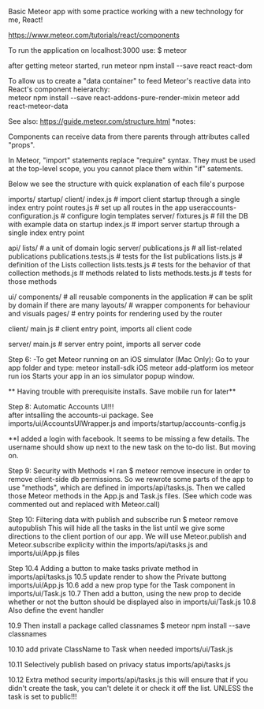 Basic Meteor app with some practice working with a new technology for me, React!

https://www.meteor.com/tutorials/react/components

To run the application on localhost:3000 use:    $ meteor


after getting meteor started,
run
meteor npm install --save react react-dom



To allow us to create a "data container" to feed Meteor's reactive data into React's component heierarchy:  
meteor npm install --save react-addons-pure-render-mixin
meteor add react-meteor-data


See also: https://guide.meteor.com/structure.html
*notes:  

Components can receive data from there parents through attributes called "props".

In Meteor, "import" statements replace "require" syntax.  They must be used at the top-level scope, you you cannot place them within "if" satements.  


Below we see the structure with quick explanation of each file's purpose

imports/
 startup/
   client/
     index.js                 # import client startup through a single index entry point
     routes.js                # set up all routes in the app
     useraccounts-configuration.js # configure login templates
   server/
     fixtures.js              # fill the DB with example data on startup
     index.js                 # import server startup through a single index entry point

 api/
   lists/                     # a unit of domain logic
     server/
       publications.js        # all list-related publications
       publications.tests.js  # tests for the list publications
     lists.js                 # definition of the Lists collection
     lists.tests.js           # tests for the behavior of that collection
     methods.js               # methods related to lists
     methods.tests.js         # tests for those methods

 ui/
   components/                # all reusable components in the application
                              # can be split by domain if there are many
   layouts/                   # wrapper components for behaviour and visuals
   pages/                     # entry points for rendering used by the router

client/
 main.js                      # client entry point, imports all client code

server/
 main.js                      # server entry point, imports all server code


Step 6:
 -To get Meteor running on an iOS simulator (Mac Only):
 Go to your app folder and type:
meteor install-sdk iOS
meteor add-platform ios
meteor run ios
Starts your app in an ios simulator popup window.


** Having trouble with prerequisite installs.  Save mobile run for later**

Step 8:
Automatic Accounts UI!!!  
after intsalling the accounts-ui package.  See imports/ui/AccountsUIWrapper.js and imports/startup/accounts-config.js


**I added a login with facebook.  It seems to be missing a few details.  The username should show up next to the new task on the to-do list.  But moving on.

Step 9:  Security with Methods
*I ran $ meteor remove insecure
in order to remove client-side db permissions.
So we rewrote some parts of the app to use "methods", which are defined in imports/api/tasks.js.  Then we called those Meteor methods in the App.js and Task.js files. (See which code was commented out and replaced with Meteor.call)

Step 10: Filtering data with publish and subscribe
run $ meteor remove autopublish
This will hide all the tasks in the list until we give some directions to the client portion of our app.
We will use Meteor.publish and Meteor.subscribe explicity within the imports/api/tasks.js and imports/ui/App.js files

Step 10.4 Adding a button to make tasks private
method in imports/api/tasks.js
10.5 update render to show the Private buttong imports/ui/App.js
10.6 add a new prop type for the Task component in imports/ui/Task.js
10.7 Then add a button, using the new prop to decide whether or not the button should be displayed also in imports/ui/Task.js
10.8 Also define the event handler

10.9 Then install a package called classnames
$ meteor npm install --save classnames

10.10 add private ClassName to Task when needed imports/ui/Task.js

10.11 Selectively publish based on privacy status imports/api/tasks.js

10.12 Extra method security imports/api/tasks.js
this will ensure that if you didn't create the task, you can't delete it or check it off the list. UNLESS the task is set to public!!! 
